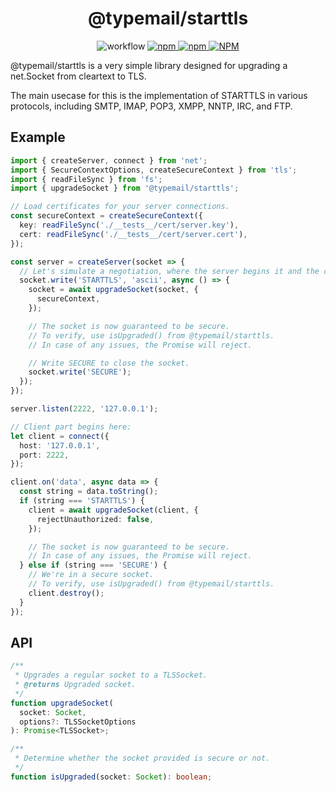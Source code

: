 <h1 align="center">
@typemail/starttls
</h1>

<p align="center">
<img alt="workflow" src="https://img.shields.io/github/actions/workflow/status/typemail/starttls/tests.yml?branch=main">
<a href="https://npmjs.com/package/@typemail/starttls">
<img alt="npm" src="https://img.shields.io/npm/v/@typemail/starttls">
<img alt="npm" src="https://img.shields.io/npm/dw/@typemail/starttls">
<img alt="NPM" src="https://img.shields.io/npm/l/@typemail/starttls">
</a>
</p>

@typemail/starttls is a very simple library designed for upgrading a net.Socket from cleartext to TLS.

The main usecase for this is the implementation of STARTTLS in various protocols, including SMTP, IMAP, POP3, XMPP, NNTP, IRC, and FTP.

## Example

```ts
import { createServer, connect } from 'net';
import { SecureContextOptions, createSecureContext } from 'tls';
import { readFileSync } from 'fs';
import { upgradeSocket } from '@typemail/starttls';

// Load certificates for your server connections.
const secureContext = createSecureContext({
  key: readFileSync('./__tests__/cert/server.key'),
  cert: readFileSync('./__tests__/cert/server.cert'),
});

const server = createServer(socket => {
  // Let's simulate a negotiation, where the server begins it and the client *has* to accept.
  socket.write('STARTTLS', 'ascii', async () => {
    socket = await upgradeSocket(socket, {
      secureContext,
    });

    // The socket is now guaranteed to be secure.
    // To verify, use isUpgraded() from @typemail/starttls.
    // In case of any issues, the Promise will reject.

    // Write SECURE to close the socket.
    socket.write('SECURE');
  });
});

server.listen(2222, '127.0.0.1');

// Client part begins here:
let client = connect({
  host: '127.0.0.1',
  port: 2222,
});

client.on('data', async data => {
  const string = data.toString();
  if (string === 'STARTTLS') {
    client = await upgradeSocket(client, {
      rejectUnauthorized: false,
    });

    // The socket is now guaranteed to be secure.
    // In case of any issues, the Promise will reject.
  } else if (string === 'SECURE') {
    // We're in a secure socket.
    // To verify, use isUpgraded() from @typemail/starttls.
    client.destroy();
  }
});
```

## API

```ts
/**
 * Upgrades a regular socket to a TLSSocket.
 * @returns Upgraded socket.
 */
function upgradeSocket(
  socket: Socket,
  options?: TLSSocketOptions
): Promise<TLSSocket>;

/**
 * Determine whether the socket provided is secure or not.
 */
function isUpgraded(socket: Socket): boolean;
```
